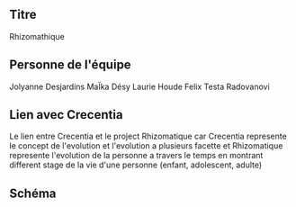 ## Titre
Rhizomathique
## Personne de l'équipe
Jolyanne Desjardins
MaÏka Désy
Laurie Houde
Felix Testa Radovanovi
## Lien avec Crecentia
Le lien entre Crecentia et le project Rhizomatique car Crecentia represente le concept de l'evolution et l'evolution a plusieurs facette et Rhizomatique represente l'evolution de la personne a travers le temps en montrant different stage de la vie d'une personne (enfant, adolescent, adulte)

## Schéma
